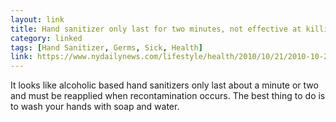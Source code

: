 ```yaml
---
layout: link
title: Hand sanitizer only last for two minutes, not effective at killing germs long-term
category: linked
tags: [Hand Sanitizer, Germs, Sick, Health]
link: https://www.nydailynews.com/lifestyle/health/2010/10/21/2010-10-21_the_germwhacking_benefits_of_hand_sanitizers_only_last_for_two_minutes_research_.html
---
```


It looks like alcoholic based hand sanitizers only last about a minute or two and must be reapplied when recontamination occurs. The best thing to do is to wash your hands with soap and water.